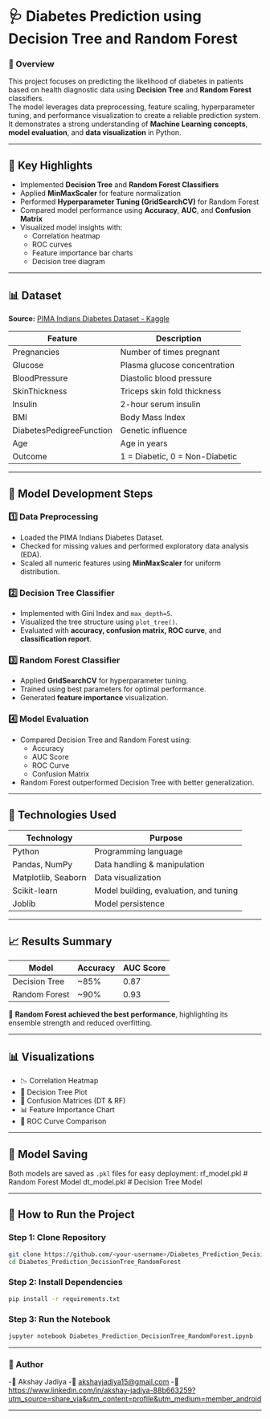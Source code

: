 # 🩺 Diabetes Prediction using Decision Tree and Random Forest

### 📘 Overview
This project focuses on predicting the likelihood of diabetes in patients based on health diagnostic data using **Decision Tree** and **Random Forest** classifiers.  
The model leverages data preprocessing, feature scaling, hyperparameter tuning, and performance visualization to create a reliable prediction system.  
It demonstrates a strong understanding of **Machine Learning concepts**, **model evaluation**, and **data visualization** in Python.

---

## 🚀 Key Highlights
- Implemented **Decision Tree** and **Random Forest Classifiers**
- Applied **MinMaxScaler** for feature normalization
- Performed **Hyperparameter Tuning (GridSearchCV)** for Random Forest
- Compared model performance using **Accuracy**, **AUC**, and **Confusion Matrix**
- Visualized model insights with:
  - Correlation heatmap
  - ROC curves
  - Feature importance bar charts
  - Decision tree diagram

---

## 📊 Dataset
**Source:** [PIMA Indians Diabetes Dataset - Kaggle](https://www.kaggle.com/datasets/uciml/pima-indians-diabetes-database)

| Feature | Description |
|----------|-------------|
| Pregnancies | Number of times pregnant |
| Glucose | Plasma glucose concentration |
| BloodPressure | Diastolic blood pressure |
| SkinThickness | Triceps skin fold thickness |
| Insulin | 2-hour serum insulin |
| BMI | Body Mass Index |
| DiabetesPedigreeFunction | Genetic influence |
| Age | Age in years |
| Outcome | 1 = Diabetic, 0 = Non-Diabetic |

---

## 🧠 Model Development Steps
### 1️⃣ Data Preprocessing
- Loaded the PIMA Indians Diabetes Dataset.
- Checked for missing values and performed exploratory data analysis (EDA).
- Scaled all numeric features using **MinMaxScaler** for uniform distribution.

### 2️⃣ Decision Tree Classifier
- Implemented with Gini Index and `max_depth=5`.
- Visualized the tree structure using `plot_tree()`.
- Evaluated with **accuracy, confusion matrix, ROC curve**, and **classification report**.

### 3️⃣ Random Forest Classifier
- Applied **GridSearchCV** for hyperparameter tuning.
- Trained using best parameters for optimal performance.
- Generated **feature importance** visualization.

### 4️⃣ Model Evaluation
- Compared Decision Tree and Random Forest using:
  - Accuracy
  - AUC Score
  - ROC Curve
  - Confusion Matrix
- Random Forest outperformed Decision Tree with better generalization.

---

## 🧩 Technologies Used
| Technology | Purpose |
|-------------|----------|
| Python | Programming language |
| Pandas, NumPy | Data handling & manipulation |
| Matplotlib, Seaborn | Data visualization |
| Scikit-learn | Model building, evaluation, and tuning |
| Joblib | Model persistence |

---

## 📈 Results Summary
| Model | Accuracy | AUC Score |
|--------|-----------|-----------|
| Decision Tree | ~85% | 0.87 |
| Random Forest | ~90% | 0.93 |

🎯 **Random Forest achieved the best performance**, highlighting its ensemble strength and reduced overfitting.

---

## 📊 Visualizations
- 📉 Correlation Heatmap  
- 🌲 Decision Tree Plot  
- 🧾 Confusion Matrices (DT & RF)  
- 📊 Feature Importance Chart  
- 🔵 ROC Curve Comparison

---

## 💾 Model Saving
Both models are saved as `.pkl` files for easy deployment:
rf_model.pkl # Random Forest Model
dt_model.pkl # Decision Tree Model


---

## 🧪 How to Run the Project

### Step 1: Clone Repository
```bash
git clone https://github.com/<your-username>/Diabetes_Prediction_DecisionTree_RandomForest.git
cd Diabetes_Prediction_DecisionTree_RandomForest
```




### Step 2: Install Dependencies
```bash
pip install -r requirements.txt
```

### Step 3: Run the Notebook
```bash
jupyter notebook Diabetes_Prediction_DecisionTree_RandomForest.ipynb
```
---

### 🧾 Author

-👤 Akshay Jadiya
-📧 akshayjadiya15@gmail.com
-🔗 https://www.linkedin.com/in/akshay-jadiya-88b663259?utm_source=share_via&utm_content=profile&utm_medium=member_android

---



